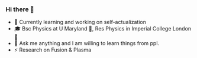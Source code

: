 ### Hi there 👋

<!--
**cosmicthermo/cosmicthermo** is a ✨ _special_ ✨ repository because its `README.md` (this file) appears on your GitHub profile.

Here are some ideas to get you started:

- 🔭 I’m currently working on ...
- 🌱 I’m currently learning ...
- 👯 I’m looking to collaborate on ...
- 🤔 I’m looking for help with ...
- 💬 Ask me about ...
- 📫 How to reach me: ...
- 😄 Pronouns: ...
- ⚡ Fun fact: ...
-->

 - 👀 Currently learning and working on self-actualization
 - 🎓 Bsc Physics at U Maryland 🗽, Res Physics in Imperial College London 🎡
 - 🧐 Ask me anything and I am willing to learn things from ppl.
 - ⚡️ Research on Fusion & Plasma
